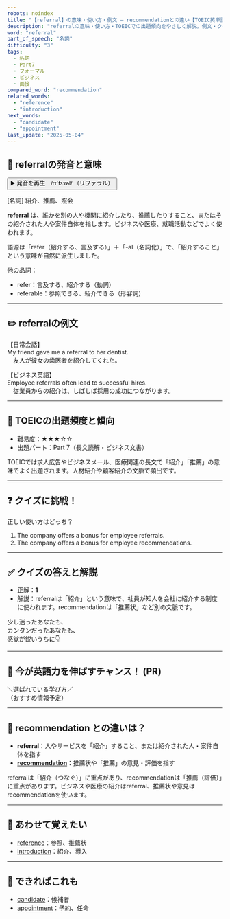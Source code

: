 ```yaml
---
robots: noindex
title: "【referral】の意味・使い方・例文 ― recommendationとの違い【TOEIC英単語】"
description: "referralの意味・使い方・TOEICでの出題傾向をやさしく解説。例文・クイズ付きでrecommendationとの違いもわかりやすく学べます。"
word: "referral"
part_of_speech: "名詞"
difficulty: "3"
tags:
  - 名詞
  - Part7
  - フォーマル
  - ビジネス
  - 面接
compared_word: "recommendation"
related_words:
  - "reference"
  - "introduction"
next_words:
  - "candidate"
  - "appointment"
last_update: "2025-05-04"
---
```


## 🔰 referralの発音と意味

<button class="play-audio" onclick="playTTS('referral')">
  <span class="play-audio-main">
    ▶️ 発音を再生　/rɪˈfɜːrəl/
  </span>
  <span class="play-audio-sub">
    （リファラル）
  </span>
</button>

[名詞] 紹介、推薦、照会

**referral** は、誰かを別の人や機関に紹介したり、推薦したりすること、またはその紹介された人や案件自体を指します。ビジネスや医療、就職活動などでよく使われます。

語源は「refer（紹介する、言及する）」＋「-al（名詞化）」で、「紹介すること」という意味が自然に派生しました。

他の品詞：  
- refer：言及する、紹介する（動詞）
- referable：参照できる、紹介できる（形容詞）

---

## ✏️ referralの例文

【日常会話】  
My friend gave me a referral to her dentist.  
　友人が彼女の歯医者を紹介してくれた。

【ビジネス英語】  
Employee referrals often lead to successful hires.  
　従業員からの紹介は、しばしば採用の成功につながります。

---

## 🎯 TOEICの出題頻度と傾向

- 難易度：★★★☆☆
- 出題パート：Part 7（長文読解・ビジネス文書）

TOEICでは求人広告やビジネスメール、医療関連の長文で「紹介」「推薦」の意味でよく出題されます。人材紹介や顧客紹介の文脈で頻出です。

---

## ❓ クイズに挑戦！

正しい使い方はどっち？

1. The company offers a bonus for employee referrals.  
2. The company offers a bonus for employee recommendations.

---

## ✅ クイズの答えと解説

- 正解：**1**
- 解説：referralは「紹介」という意味で、社員が知人を会社に紹介する制度に使われます。recommendationは「推薦状」など別の文脈です。

少し迷ったあなたも、  
カンタンだったあなたも、  
感覚が鋭いうちに👇️

---

## 🚀 今が英語力を伸ばすチャンス！ (PR)

<div class="info-center">
＼選ばれている学び方／<br>  
（おすすめ情報予定）
</div>

---

## 🤔  recommendation との違いは？

- **referral**：人やサービスを「紹介」すること、または紹介された人・案件自体を指す
- **[recommendation](/recommendation)**：推薦状や「推薦」の意見・評価を指す

referralは「紹介（つなぐ）」に重点があり、recommendationは「推薦（評価）」に重点があります。ビジネスや医療の紹介はreferral、推薦状や意見はrecommendationを使います。

---

## 🧩 あわせて覚えたい

- [reference](/reference)：参照、推薦状
- [introduction](/introduction)：紹介、導入

---

## 📖 できればこれも

- [candidate](/candidate)：候補者
- [appointment](/appointment)：予約、任命

<!-- cvid: aid06_bid31 -->
